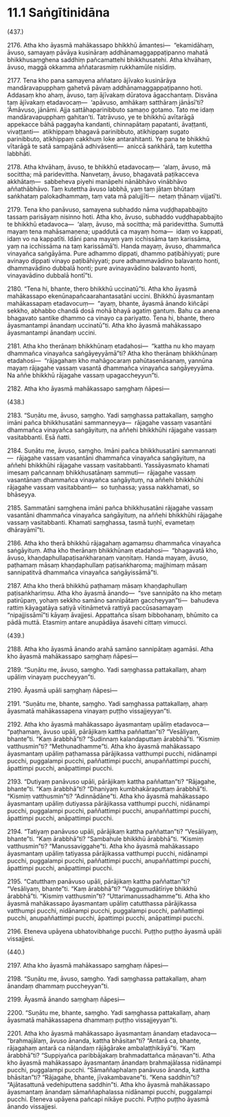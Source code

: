 

# 11.1 Saṅgītinidāna



(437.)

2176\. Atha kho āyasmā mahākassapo bhikkhū āmantesi—  “ekamidāhaṃ, āvuso, samayaṃ pāvāya kusināraṃ addhānamaggappaṭipanno mahatā bhikkhusaṃghena saddhiṃ pañcamattehi bhikkhusatehi. Atha khvāhaṃ, āvuso, maggā okkamma aññatarasmiṃ rukkhamūle nisīdiṃ.

2177\. Tena kho pana samayena aññataro ājīvako kusinārāya mandāravapupphaṃ gahetvā pāvaṃ addhānamaggappaṭipanno hoti. Addasaṃ kho ahaṃ, āvuso, taṃ ājīvakaṃ dūratova āgacchantaṃ. Disvāna taṃ ājīvakaṃ etadavocaṃ—  ‘apāvuso, amhākaṃ satthāraṃ jānāsī’ti? ‘Āmāvuso, jānāmi. Ajja sattāhaparinibbuto samaṇo gotamo. Tato me idaṃ mandāravapupphaṃ gahitan’ti. Tatrāvuso, ye te bhikkhū avītarāgā appekacce bāhā paggayha kandanti, chinnapātaṃ papatanti, āvaṭṭanti, vivaṭṭanti—  atikhippaṃ bhagavā parinibbuto, atikhippaṃ sugato parinibbuto, atikhippaṃ cakkhuṃ loke antarahitanti. Ye pana te bhikkhū vītarāgā te satā sampajānā adhivāsenti—  aniccā saṅkhārā, taṃ kutettha labbhāti.

2178\. Atha khvāhaṃ, āvuso, te bhikkhū etadavocaṃ—  ‘alaṃ, āvuso, mā socittha; mā paridevittha. Nanvetaṃ, āvuso, bhagavatā paṭikacceva akkhātaṃ—  sabbeheva piyehi manāpehi nānābhāvo vinābhāvo aññathābhāvo. Taṃ kutettha āvuso labbhā, yaṃ taṃ jātaṃ bhūtaṃ saṅkhataṃ palokadhammaṃ, taṃ vata mā palujjīti—  netaṃ ṭhānaṃ vijjatī’ti.

2179\. Tena kho panāvuso, samayena subhaddo nāma vuḍḍhapabbajito tassaṃ parisāyaṃ nisinno hoti. Atha kho, āvuso, subhaddo vuḍḍhapabbajito te bhikkhū etadavoca—  ‘alaṃ, āvuso, mā socittha; mā paridevittha. Sumuttā mayaṃ tena mahāsamaṇena; upaddutā ca mayaṃ homa—  idaṃ vo kappati, idaṃ vo na kappatīti. Idāni pana mayaṃ yaṃ icchissāma taṃ karissāma, yaṃ na icchissāma na taṃ karissāmā’ti. Handa mayaṃ, āvuso, dhammañca vinayañca saṅgāyāma. Pure adhammo dippati, dhammo paṭibāhiyyati; pure avinayo dippati vinayo paṭibāhiyyati; pure adhammavādino balavanto honti, dhammavādino dubbalā honti; pure avinayavādino balavanto honti, vinayavādino dubbalā hontī”ti.

2180\. “Tena hi, bhante, thero bhikkhū uccinatū”ti. Atha kho āyasmā mahākassapo ekenūnapañcaarahantasatāni uccini. Bhikkhū āyasmantaṃ mahākassapaṃ etadavocuṃ—  “ayaṃ, bhante, āyasmā ānando kiñcāpi sekkho, abhabbo chandā dosā mohā bhayā agatiṃ gantuṃ. Bahu ca anena bhagavato santike dhammo ca vinayo ca pariyatto. Tena hi, bhante, thero āyasmantampi ānandaṃ uccinatū”ti. Atha kho āyasmā mahākassapo āyasmantampi ānandaṃ uccini.

2181\. Atha kho therānaṃ bhikkhūnaṃ etadahosi—  “kattha nu kho mayaṃ dhammañca vinayañca saṅgāyeyyāmā”ti? Atha kho therānaṃ bhikkhūnaṃ etadahosi—  “rājagahaṃ kho mahāgocaraṃ pahūtasenāsanaṃ, yannūna mayaṃ rājagahe vassaṃ vasantā dhammañca vinayañca saṅgāyeyyāma. Na aññe bhikkhū rājagahe vassaṃ upagaccheyyun”ti.

2182\. Atha kho āyasmā mahākassapo saṃghaṃ ñāpesi—

(438.)

2183\. “Suṇātu me, āvuso, saṃgho. Yadi saṃghassa pattakallaṃ, saṃgho imāni pañca bhikkhusatāni sammanneyya—  rājagahe vassaṃ vasantāni dhammañca vinayañca saṅgāyituṃ, na aññehi bhikkhūhi rājagahe vassaṃ vasitabbanti. Esā ñatti.

2184\. Suṇātu me, āvuso, saṃgho. Imāni pañca bhikkhusatāni sammannati—  rājagahe vassaṃ vasantāni dhammañca vinayañca saṅgāyituṃ, na aññehi bhikkhūhi rājagahe vassaṃ vasitabbanti. Yassāyasmato khamati imesaṃ pañcannaṃ bhikkhusatānaṃ sammuti—  rājagahe vassaṃ vasantānaṃ dhammañca vinayañca saṅgāyituṃ, na aññehi bhikkhūhi rājagahe vassaṃ vasitabbanti—  so tuṇhassa; yassa nakkhamati, so bhāseyya.

2185\. Sammatāni saṃghena imāni pañca bhikkhusatāni rājagahe vassaṃ vasantāni dhammañca vinayañca saṅgāyituṃ, na aññehi bhikkhūhi rājagahe vassaṃ vasitabbanti. Khamati saṃghassa, tasmā tuṇhī, evametaṃ dhārayāmī”ti.

2186\. Atha kho therā bhikkhū rājagahaṃ agamaṃsu dhammañca vinayañca saṅgāyituṃ. Atha kho therānaṃ bhikkhūnaṃ etadahosi—  “bhagavatā kho, āvuso, khaṇḍaphullapaṭisaṅkharaṇaṃ vaṇṇitaṃ. Handa mayaṃ, āvuso, paṭhamaṃ māsaṃ khaṇḍaphullaṃ paṭisaṅkharoma; majjhimaṃ māsaṃ sannipatitvā dhammañca vinayañca saṅgāyissāmā”ti.

2187\. Atha kho therā bhikkhū paṭhamaṃ māsaṃ khaṇḍaphullaṃ paṭisaṅkhariṃsu. Atha kho āyasmā ānando—  “sve sannipāto na kho metaṃ patirūpaṃ, yohaṃ sekkho samāno sannipātaṃ gaccheyyan”ti—  bahudeva rattiṃ kāyagatāya satiyā vītināmetvā rattiyā paccūsasamayaṃ “nipajjissāmī”ti kāyaṃ āvajjesi. Appattañca sīsaṃ bibbohanaṃ, bhūmito ca pādā muttā. Etasmiṃ antare anupādāya āsavehi cittaṃ vimucci.

(439.)

2188\. Atha kho āyasmā ānando arahā samāno sannipātaṃ agamāsi. Atha kho āyasmā mahākassapo saṃghaṃ ñāpesi—

2189\. “Suṇātu me, āvuso, saṃgho. Yadi saṃghassa pattakallaṃ, ahaṃ upāliṃ vinayaṃ puccheyyan”ti.

2190\. Āyasmā upāli saṃghaṃ ñāpesi—

2191\. “Suṇātu me, bhante, saṃgho. Yadi saṃghassa pattakallaṃ, ahaṃ āyasmatā mahākassapena vinayaṃ puṭṭho vissajjeyyan”ti.

2192\. Atha kho āyasmā mahākassapo āyasmantaṃ upāliṃ etadavoca—  “paṭhamaṃ, āvuso upāli, pārājikaṃ kattha paññattan”ti? “Vesāliyaṃ, bhante”ti. “Kaṃ ārabbhā”ti? “Sudinnaṃ kalandaputtaṃ ārabbhā”ti. “Kismiṃ vatthusmin”ti? “Methunadhamme”ti. Atha kho āyasmā mahākassapo āyasmantaṃ upāliṃ paṭhamassa pārājikassa vatthumpi pucchi, nidānampi pucchi, puggalampi pucchi, paññattimpi pucchi, anupaññattimpi pucchi, āpattimpi pucchi, anāpattimpi pucchi.

2193\. “Dutiyaṃ panāvuso upāli, pārājikaṃ kattha paññattan”ti? “Rājagahe, bhante”ti. “Kaṃ ārabbhā”ti? “Dhaniyaṃ kumbhakāraputtaṃ ārabbhā”ti. “Kismiṃ vatthusmin”ti? “Adinnādāne”ti. Atha kho āyasmā mahākassapo āyasmantaṃ upāliṃ dutiyassa pārājikassa vatthumpi pucchi, nidānampi pucchi, puggalampi pucchi, paññattimpi pucchi, anupaññattimpi pucchi, āpattimpi pucchi, anāpattimpi pucchi.

2194\. “Tatiyaṃ panāvuso upāli, pārājikaṃ kattha paññattan”ti? “Vesāliyaṃ, bhante”ti. “Kaṃ ārabbhā”ti? “Sambahule bhikkhū ārabbhā”ti. “Kismiṃ vatthusmin”ti? “Manussaviggahe”ti. Atha kho āyasmā mahākassapo āyasmantaṃ upāliṃ tatiyassa pārājikassa vatthumpi pucchi, nidānampi pucchi, puggalampi pucchi, paññattimpi pucchi, anupaññattimpi pucchi, āpattimpi pucchi, anāpattimpi pucchi.

2195\. “Catutthaṃ panāvuso upāli, pārājikaṃ kattha paññattan”ti? “Vesāliyaṃ, bhante”ti. “Kaṃ ārabbhā”ti? “Vaggumudātīriye bhikkhū ārabbhā”ti. “Kismiṃ vatthusmin”ti? “Uttarimanussadhamme”ti. Atha kho āyasmā mahākassapo āyasmantaṃ upāliṃ catutthassa pārājikassa vatthumpi pucchi, nidānampi pucchi, puggalampi pucchi, paññattimpi pucchi, anupaññattimpi pucchi, āpattimpi pucchi, anāpattimpi pucchi.

2196\. Eteneva upāyena ubhatovibhaṅge pucchi. Puṭṭho puṭṭho āyasmā upāli vissajjesi.

(440.)

2197\. Atha kho āyasmā mahākassapo saṃghaṃ ñāpesi—

2198\. “Suṇātu me, āvuso, saṃgho. Yadi saṃghassa pattakallaṃ, ahaṃ ānandaṃ dhammaṃ puccheyyan”ti.

2199\. Āyasmā ānando saṃghaṃ ñāpesi—

2200\. “Suṇātu me, bhante, saṃgho. Yadi saṃghassa pattakallaṃ, ahaṃ āyasmatā mahākassapena dhammaṃ puṭṭho vissajjeyyan”ti.

2201\. Atha kho āyasmā mahākassapo āyasmantaṃ ānandaṃ etadavoca—  “brahmajālaṃ, āvuso ānanda, kattha bhāsitan”ti? “Antarā ca, bhante, rājagahaṃ antarā ca nāḷandaṃ rājāgārake ambalaṭṭhikāyā”ti. “Kaṃ ārabbhā”ti? “Suppiyañca paribbājakaṃ brahmadattañca māṇavan”ti. Atha kho āyasmā mahākassapo āyasmantaṃ ānandaṃ brahmajālassa nidānampi pucchi, puggalampi pucchi. “Sāmaññaphalaṃ panāvuso ānanda, kattha bhāsitan”ti? “Rājagahe, bhante, jīvakambavane”ti. “Kena saddhin”ti? “Ajātasattunā vedehiputtena saddhin”ti. Atha kho āyasmā mahākassapo āyasmantaṃ ānandaṃ sāmaññaphalassa nidānampi pucchi, puggalampi pucchi. Eteneva upāyena pañcapi nikāye pucchi. Puṭṭho puṭṭho āyasmā ānando vissajjesi.



